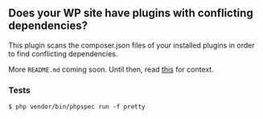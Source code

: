 ## Does your WP site have plugins with conflicting dependencies?

This plugin scans the composer.json files of your installed plugins in order to find conflicting dependencies.

More `README.md` coming soon. Until then, read [this](http://blog.wppusher.com/a-warning-about-using-composer-with-wordpress/) for context.

### Tests

```bas
$ php vendor/bin/phpspec run -f pretty
```

